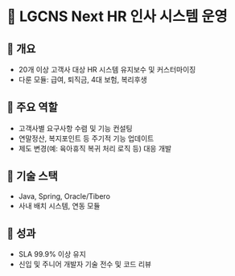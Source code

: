 # 📌 LGCNS Next HR 인사 시스템 운영

## 🔹 개요
- 20개 이상 고객사 대상 HR 시스템 유지보수 및 커스터마이징
- 다룬 모듈: 급여, 퇴직금, 4대 보험, 복리후생

## 🔹 주요 역할
- 고객사별 요구사항 수렴 및 기능 컨설팅
- 연말정산, 복지포인트 등 주기적 기능 업데이트
- 제도 변경(예: 육아휴직 복귀 처리 로직 등) 대응 개발

## 🔹 기술 스택
- Java, Spring, Oracle/Tibero
- 사내 배치 시스템, 연동 모듈

## 🔹 성과
- SLA 99.9% 이상 유지
- 신입 및 주니어 개발자 기술 전수 및 코드 리뷰
